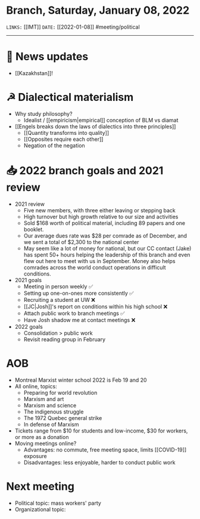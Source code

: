 # Branch, Saturday, January 08, 2022
`LINKS:` [[IMT]]
`DATE:` [[2022-01-08]]
#meeting/political 

---
# 📰 News updates
- [[Kazakhstan]]! 

# ☭ Dialectical materialism
- Why study philosophy?
	- Idealist / [[empiricism|empirical]] conception of BLM vs diamat
- [[Engels breaks down the laws of dialectics into three principles]]
	- [[Quantity transforms into quality]]
	- [[Opposites require each other]]
	- Negation of the negation

# 📥 2022 branch goals and 2021 review
- 2021 review
	- Five new members, with three either leaving or stepping back
	- High turnover but high growth relative to our size and activities
	- Sold $168 worth of political material, including 89 papers and one booklet. 
	- Our average dues rate was $28 per comrade as of December, and we sent a total of $2,300 to the national center
	- May seem like a lot of money for national, but our CC contact (Jake) has spent 50+ hours helping the leadership of this branch and even flew out here to meet with us in September. Money also helps comrades across the world conduct operations in difficult conditions. 
- 2021 goals
	- Meeting in person weekly ✅
	- Setting up one-on-ones more consistently ✅
	- Recruiting a student at UW ❌
	- [[JC|Josh]]'s report on conditions within his high school ❌
	- Attach public work to branch meetings ✅
	- Have Josh shadow me at contact meetings ❌
- 2022 goals
	- Consolidation > public work
	- Revisit reading group in February

# AOB
- Montreal Marxist winter school 2022 is Feb 19 and 20
- All online, topics:
	- Preparing for world revolution
	- Marxism and art
	- Marxism and science
	- The indigenous struggle
	- The 1972 Quebec general strike
	- In defense of Marxism
- Tickets range from $10 for students and low-income, $30 for workers, or more as a donation
- Moving meetings online?
	- Advantages: no commute, free meeting space, limits [[COVID-19]] exposure
	- Disadvantages: less enjoyable, harder to conduct public work

# Next meeting 
- Political topic: mass workers' party
- Organizational topic: